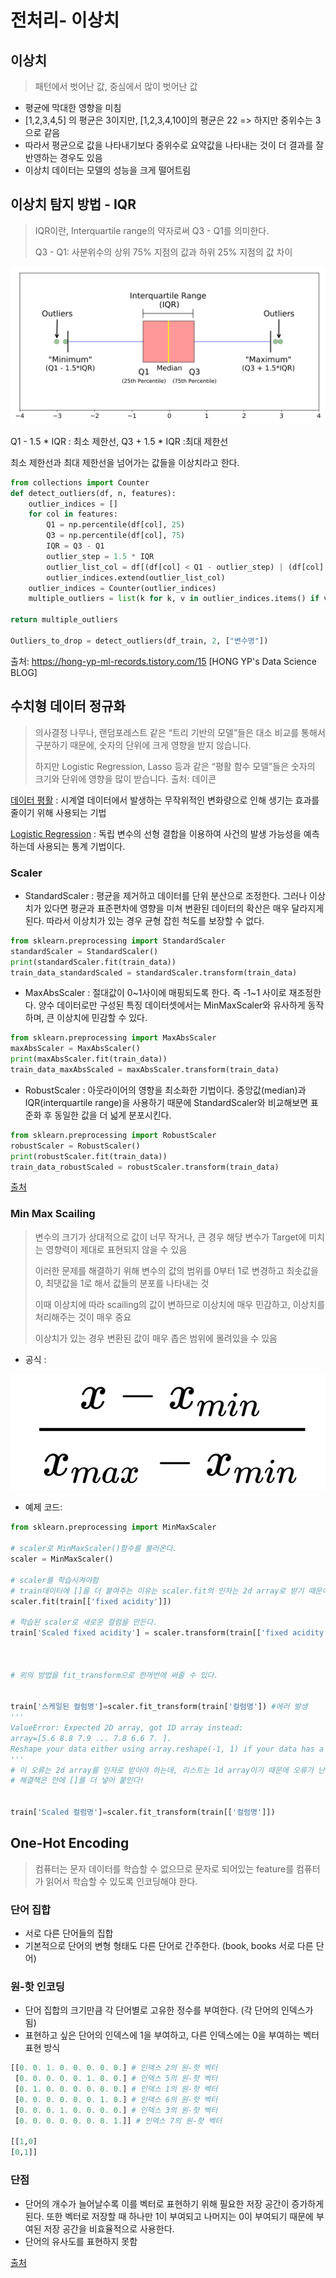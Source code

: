 # 전처리- 이상치

## 이상치 

> 패턴에서 벗어난 값, 중심에서 많이 벗어난 값

- 평균에 막대한 영향을 미침
- [1,2,3,4,5] 의 평균은 3이지만, [1,2,3,4,100]의 평균은 22  => 하지만 중위수는 3으로 같음
- 따라서 평균으로 값을 나타내기보다 중위수로 요약값을 나타내는 것이 더 결과를 잘 반영하는 경우도 있음
- 이상치 데이터는 모델의 성능을 크게 떨어트림



## 이상치 탐지 방법 - IQR

> IQR이란, Interquartile range의 약자로써 Q3 - Q1를 의미한다.
>
> Q3 - Q1: 사분위수의 상위 75% 지점의 값과 하위 25% 지점의 값 차이

![img](%EC%A0%84%EC%B2%98%EB%A6%AC(Lv3).assets/img-16508985826691.png)

Q1 -  1.5 * IQR : 최소 제한선, Q3 + 1.5 * IQR :최대 제한선

 최소 제한선과 최대 제한선을 넘어가는 값들을 이상치라고 한다. 

```python
from collections import Counter 
def detect_outliers(df, n, features): 
    outlier_indices = [] 
    for col in features: 
        Q1 = np.percentile(df[col], 25) 
        Q3 = np.percentile(df[col], 75) 
        IQR = Q3 - Q1 
        outlier_step = 1.5 * IQR 
        outlier_list_col = df[(df[col] < Q1 - outlier_step) | (df[col] > Q3 + outlier_step)].index 
        outlier_indices.extend(outlier_list_col) 
    outlier_indices = Counter(outlier_indices) 
    multiple_outliers = list(k for k, v in outlier_indices.items() if v > n)
    
return multiple_outliers 

Outliers_to_drop = detect_outliers(df_train, 2, ["변수명"])
```

출처: https://hong-yp-ml-records.tistory.com/15 [HONG YP's Data Science BLOG]







## 수치형 데이터 정규화

> 의사결정 나무나, 랜덤포레스트 같은 “트리 기반의 모델”들은 대소 비교를 통해서 구분하기 때문에, 숫자의 단위에 크게 영향을 받지 않습니다.
>
> 하지만 Logistic Regression, Lasso 등과 같은 “평활 함수 모델”들은 숫자의 크기와 단위에 영향을 많이 받습니다.   출처: 데이콘

[데이터 평활](https://min23th.tistory.com/20) : 시계열 데이터에서 발생하는 무작위적인 변화량으로 인해 생기는 효과를 줄이기 위해 사용되는 기법 

[Logistic Regression](https://ko.wikipedia.org/wiki/%EB%A1%9C%EC%A7%80%EC%8A%A4%ED%8B%B1_%ED%9A%8C%EA%B7%80) :  독립 변수의 선형 결합을 이용하여 사건의 발생 가능성을 예측하는데 사용되는 통계 기법이다.



### Scaler

- StandardScaler : 평균을 제거하고 데이터를 단위 분산으로 조정한다. 그러나 이상치가 있다면 평균과 표준편차에 영향을 미쳐 변환된 데이터의 확산은 매우 달라지게 된다. 따라서 이상치가 있는 경우 균형 잡힌 척도를 보장할 수 없다.

```python
from sklearn.preprocessing import StandardScaler
standardScaler = StandardScaler()
print(standardScaler.fit(train_data))
train_data_standardScaled = standardScaler.transform(train_data)
```

- MaxAbsScaler : 절대값이 0~1사이에 매핑되도록 한다. 즉 -1~1 사이로 재조정한다. 양수 데이터로만 구성된 특징 데이터셋에서는 MinMaxScaler와 유사하게 동작하며, 큰 이상치에 민감할 수 있다.

```python
from sklearn.preprocessing import MaxAbsScaler
maxAbsScaler = MaxAbsScaler()
print(maxAbsScaler.fit(train_data))
train_data_maxAbsScaled = maxAbsScaler.transform(train_data)
```

- RobustScaler : 아웃라이어의 영향을 최소화한 기법이다. 중앙값(median)과 IQR(interquartile range)을 사용하기 때문에 StandardScaler와 비교해보면 표준화 후 동일한 값을 더 넓게 분포시킨다. 

```python
from sklearn.preprocessing import RobustScaler
robustScaler = RobustScaler()
print(robustScaler.fit(train_data))
train_data_robustScaled = robustScaler.transform(train_data)
```

[출처](https://mkjjo.github.io/python/2019/01/10/scaler.html)



### Min Max Scailing 

> 변수의 크기가 상대적으로 값이 너무 작거나, 큰 경우 해당 변수가 Target에 미치는 영향력이 제대로 표현되지 않을 수 있음
>
> 이러한 문제를 해결하기 위해 변수의 값의 범위를 0부터 1로 변경하고 최솟값을 0, 최댓값을 1로 해서 값들의 분포를 나타내는 것
>
> 이때 이상치에 따라 scailing의 값이 변하므로 이상치에 매우 민감하고, 이상치를 처리해주는 것이 매우 중요
>
> 이상치가 있는 경우 변환된 값이 매우 좁은 범위에 몰려있을 수 있음

- 공식 : 

![image-20220425205122523](%EC%A0%84%EC%B2%98%EB%A6%AC(Lv3).assets/image-20220425205122523-16508986033022.png)





- 예제 코드:

```python
from sklearn.preprocessing import MinMaxScaler

# scaler로 MinMaxScaler()함수를 불러온다.
scaler = MinMaxScaler()

# scaler를 학습시켜야함
# train데이터에 []을 더 붙여주는 이유는 scaler.fit의 인자는 2d array로 받기 때문이다.
scaler.fit(train[['fixed acidity']])

# 학습된 scaler로 새로운 컬럼을 만든다.
train['Scaled fixed acidity'] = scaler.transform(train[['fixed acidity']])



# 위의 방법을 fit_transform으로 한꺼번에 써줄 수 있다.


train['스케일된 컬럼명']=scaler.fit_transform(train['컬럼명']) #에러 발생 
'''
ValueError: Expected 2D array, got 1D array instead:
array=[5.6 8.8 7.9 ... 7.8 6.6 7. ].
Reshape your data either using array.reshape(-1, 1) if your data has a single feature or array.reshape(1, -1) if it contains a single sample.
'''
# 이 오류는 2d array를 인자로 받아야 하는데, 리스트는 1d array이기 때문에 오류가 난다.
# 해결책은 안에 []를 더 넣어 붙인다!


train['Scaled 컬럼명']=scaler.fit_transform(train[['컬럼명']])
```







## One-Hot Encoding

> 컴퓨터는 문자 데이터를 학습할 수 없으므로 문자로 되어있는 feature를 컴퓨터가 읽어서 학습할 수 있도록 인코딩해야 한다. 



### 단어 집합 

- 서로 다른 단어들의 집합 
- 기본적으로 단어의 변형 형태도 다른 단어로 간주한다. (book, books 서로 다른 단어)



### 원-핫 인코딩

- 단어 집합의 크기만큼 각 단어별로 고유한 정수를 부여한다. (각 단어의 인덱스가 됨)
- 표현하고 싶은 단어의 인덱스에 1을 부여하고, 다른 인덱스에는 0을 부여하는 벡터 표현 방식

```python
[[0. 0. 1. 0. 0. 0. 0. 0.] # 인덱스 2의 원-핫 벡터
 [0. 0. 0. 0. 0. 1. 0. 0.] # 인덱스 5의 원-핫 벡터
 [0. 1. 0. 0. 0. 0. 0. 0.] # 인덱스 1의 원-핫 벡터
 [0. 0. 0. 0. 0. 0. 1. 0.] # 인덱스 6의 원-핫 벡터
 [0. 0. 0. 1. 0. 0. 0. 0.] # 인덱스 3의 원-핫 벡터
 [0. 0. 0. 0. 0. 0. 0. 1.]] # 인덱스 7의 원-핫 벡터

[[1,0]
[0,1]]
```



### 단점

- 단어의 개수가 늘어날수록 이를 벡터로 표현하기 위해 필요한 저장 공간이 증가하게된다.  또한 벡터로 저장할 때 하나만 1이 부여되고 나머지는 0이 부여되기 때문에 부여된 저장 공간을 비효율적으로 사용한다. 
- 단어의 유사도를 표현하지 못함



[출처](https://wikidocs.net/22647) 
